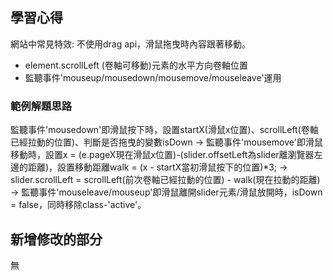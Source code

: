 
## 學習心得

網站中常見特效: 不使用drag api，滑鼠拖曳時內容跟著移動。

* element.scrollLeft (卷軸可移動)元素的水平方向卷軸位置
* 監聽事件'mouseup/mousedown/mousemove/mouseleave'運用


### 範例解題思路

監聽事件'mousedown'即滑鼠按下時，設置startX(滑鼠x位置)、scrollLeft(卷軸已經拉動的位置)、判斷是否拖曳的變數isDown
-> 監聽事件'mousemove'即滑鼠移動時，設置x = (e.pageX現在滑鼠x位置)-(slider.offsetLeft為slider離瀏覽器左邊的距離)，設置移動距離walk = (x - startX當初滑鼠按下的位置)*3;
-> slider.scrollLeft = scrollLeft(前次卷軸已經拉動的位置) - walk(現在拉動的距離)
-> 監聽事件'mouseleave/mouseup'即滑鼠離開slider元素/滑鼠放開時，isDown = false，同時移除class-'active'。


  
## 新增修改的部分

無






